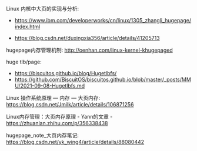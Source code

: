 
Linux 内核中大页的实现与分析: 

* https://www.ibm.com/developerworks/cn/linux/1305_zhangli_hugepage/index.html

* https://blog.csdn.net/duxingxia356/article/details/41205713

hugepage内存管理机制: http://oenhan.com/linux-kernel-khugepaged

huge tlb/page:
* https://biscuitos.github.io/blog/Hugetlbfs/
* https://github.com/BiscuitOS/biscuitos.github.io/blob/master/_posts/MMU/2021-09-08-Hugetlbfs.md

Linux 操作系统原理 — 内存 — 大页内存: https://blog.csdn.net/Jmilk/article/details/106871256

Linux内存管理：大页内存原理 - Yann的文章 - https://zhuanlan.zhihu.com/p/356338438

hugepage_note_大页内存笔记: https://blog.csdn.net/yk_wing4/article/details/88080442